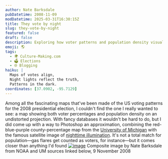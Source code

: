 ```yaml
---
author: Nate Barksdale
pubDatetime: 2008-11-09
modDatetime: 2025-03-31T16:30:15Z
title: They vote by night
slug: they-vote-by-night
featured: false
draft: false
description: Exploring how voter patterns and population density visually intersect through creative mapping techniques.
emoji: 🌎
tags:
  - 🌍 Culture-Making.com
  - 🗳️ Elections
  - 🌐 Blogging
haiku: |
  Maps of votes align,  
  Night lights reflect the truth,  
  Patterns in the dark.
coordinates: [37.0902, -95.7129]
---
```


Among all the fascinating maps that've been made of the US voting patterns for the 2008 presidential election, I couldn't find the one I really wanted to see: a map showing both voter percentages and population density on an undistorted projection. With fancy databases it wouldn't be hard to do, but I did come up with a way to Photoshop an approximation, combining the red-blue-purple county-percentage map from the [University of Michigan](http://www-personal.umich.edu/~mejn/election/2008/) with the famous satellite image of [nighttime illumination](http://web.archive.org/web/20130220190722/http://www.ngdc.noaa.gov/dmsp/night_light_posters.html). It's not a total match for population—gas flares get counted as voters, for instance—but it comes closer than anything I'd found
[![image](http://culture-making.com/media/votebynight.jpg)](http://www.culture-making.com/)
Composite image by Nate Barksdale from NOAA and UM sources linked below, 9 November 2008
